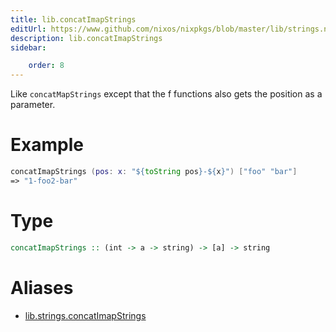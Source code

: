 ```yaml
---
title: lib.concatImapStrings
editUrl: https://www.github.com/nixos/nixpkgs/blob/master/lib/strings.nix#L97C23
description: lib.concatImapStrings
sidebar:

    order: 8
---
```


Like `concatMapStrings` except that the f functions also gets the
position as a parameter.

# Example

```nix
concatImapStrings (pos: x: "${toString pos}-${x}") ["foo" "bar"]
=> "1-foo2-bar"
```

# Type

```haskell
concatImapStrings :: (int -> a -> string) -> [a] -> string
```


# Aliases

- [lib.strings.concatImapStrings](./reference/lib/strings/lib-strings-concatImapStrings)


